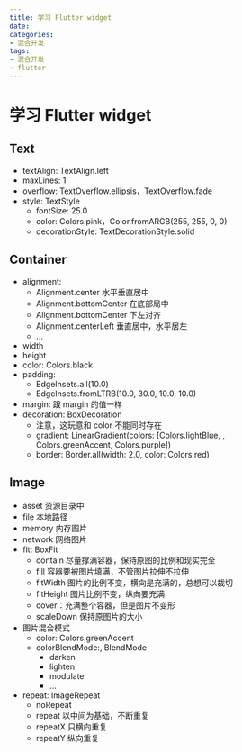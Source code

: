 ```yaml
---
title: 学习 Flutter widget
date: 
categories:
- 混合开发
tags:
- 混合开发
- flutter
---
```


# 学习 Flutter widget

##  Text

* textAlign: TextAlign.left
* maxLines: 1
* overflow: TextOverflow.ellipsis，TextOverflow.fade
* style: TextStyle
  * fontSize: 25.0
  * color: Colors.pink，Color.fromARGB(255, 255, 0, 0)
  * decorationStyle: TextDecorationStyle.solid



## Container

* alignment:
  * Alignment.center 水平垂直居中
  * Alignment.bottomCenter 在底部局中
  * Alignment.bottomCenter 下左对齐
  * Alignment.centerLeft 垂直居中，水平居左 
  * ...
* width
* height
* color: Colors.black
* padding:
  *  EdgeInsets.all(10.0)
  * EdgeInsets.fromLTRB(10.0,  30.0, 10.0, 10.0)
* margin: 跟 margin 的值一样
* decoration: BoxDecoration 
  * 注意，这玩意和 color 不能同时存在
  * gradient: LinearGradient(colors: [Colors.lightBlue, , Colors.greenAccent, Colors.purple])
  * border: Border.all(width: 2.0, color: Colors.red)



## Image

* asset 资源目录中
* file 本地路径
* memory 内存图片
* network 网络图片
* fit: BoxFit
  * contain 尽量撑满容器，保持原图的比例和现实完全
  * fill 容器要被图片填满，不管图片拉伸不拉伸
  * fitWidth 图片的比例不变，横向是充满的，总想可以裁切
  * fitHeight 图片比例不变，纵向要充满
  * cover：充满整个容器，但是图片不变形
  * scaleDown 保持原图片的大小
* 图片混合模式
  * color: Colors.greenAccent
  * colorBlendMode:, BlendMode
    * darken
    * lighten
    * modulate
    * ...
* repeat: ImageRepeat
  * noRepeat
  * repeat 以中间为基础，不断重复
  * repeatX 只横向重复
  * repeatY 纵向重复